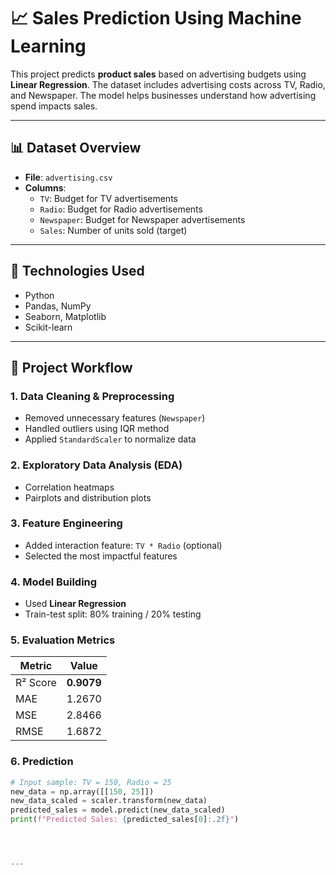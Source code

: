 # 📈 Sales Prediction Using Machine Learning

This project predicts **product sales** based on advertising budgets using **Linear Regression**. The dataset includes advertising costs across TV, Radio, and Newspaper. The model helps businesses understand how advertising spend impacts sales.

---

## 📊 Dataset Overview

- **File**: `advertising.csv`
- **Columns**:
  - `TV`: Budget for TV advertisements
  - `Radio`: Budget for Radio advertisements
  - `Newspaper`: Budget for Newspaper advertisements
  - `Sales`: Number of units sold (target)

---

## 🔧 Technologies Used

- Python
- Pandas, NumPy
- Seaborn, Matplotlib
- Scikit-learn

---

## 📌 Project Workflow

### 1. Data Cleaning & Preprocessing
- Removed unnecessary features (`Newspaper`)
- Handled outliers using IQR method
- Applied `StandardScaler` to normalize data

### 2. Exploratory Data Analysis (EDA)
- Correlation heatmaps
- Pairplots and distribution plots

### 3. Feature Engineering
- Added interaction feature: `TV * Radio` (optional)
- Selected the most impactful features

### 4. Model Building
- Used **Linear Regression**
- Train-test split: 80% training / 20% testing

### 5. Evaluation Metrics
| Metric | Value |
|--------|-------|
| R² Score | **0.9079** |
| MAE      | 1.2670 |
| MSE      | 2.8466 |
| RMSE     | 1.6872 |

### 6. Prediction
```python
# Input sample: TV = 150, Radio = 25
new_data = np.array([[150, 25]])
new_data_scaled = scaler.transform(new_data)
predicted_sales = model.predict(new_data_scaled)
print(f"Predicted Sales: {predicted_sales[0]:.2f}")




---

